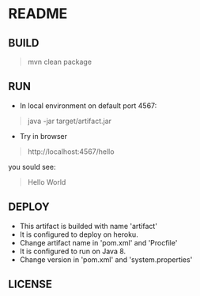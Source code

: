 # README

## BUILD
> mvn clean package

## RUN
* In local environment on default port 4567:
> java -jar target/artifact.jar
* Try in browser 
> http://localhost:4567/hello

you sould see:

> Hello World

## DEPLOY
* This artifact is builded with name 'artifact'
* It is configured to deploy on heroku.
* Change artifact name in 'pom.xml' and 'Procfile'
* It is configured to run on Java 8.
* Change version in 'pom.xml' and 'system.properties'

## LICENSE